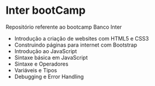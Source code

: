 # Inter bootCamp

Repositório referente ao bootcamp Banco Inter

- Introdução a criação de websites com HTML5 e CSS3
- Construindo páginas para internet com Bootstrap
- Introdução ao JavaScript
- Sintaxe básica em JavaScript
- Sintaxe e Operadores
- Variáveis e Tipos
- Debugging e Error Handling
